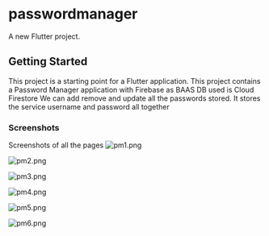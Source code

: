# passwordmanager

A new Flutter project.

## Getting Started

This project is a starting point for a Flutter application.
This project contains a Password Manager application with Firebase as BAAS
DB used is Cloud Firestore 
We can add remove and update all the passwords stored.
It stores the service username and password all together

### Screenshots
Screenshots of all the pages
![pm1.png](..%2F..%2FOneDrive%2FPictures%2FScreenshots%2Fpm%2Fpm1.png)

![pm2.png](..%2F..%2FOneDrive%2FPictures%2FScreenshots%2Fpm%2Fpm2.png)

![pm3.png](..%2F..%2FOneDrive%2FPictures%2FScreenshots%2Fpm%2Fpm3.png)

![pm4.png](..%2F..%2FOneDrive%2FPictures%2FScreenshots%2Fpm%2Fpm4.png)

![pm5.png](..%2F..%2FOneDrive%2FPictures%2FScreenshots%2Fpm%2Fpm5.png)

![pm6.png](..%2F..%2FOneDrive%2FPictures%2FScreenshots%2Fpm%2Fpm6.png)
